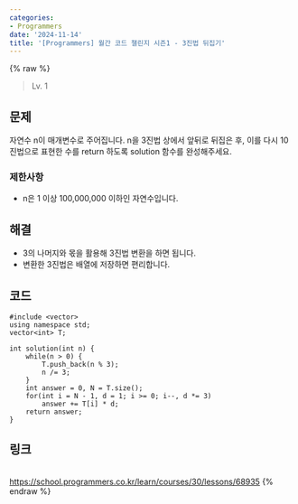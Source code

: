 ```yaml
---
categories:
- Programmers
date: '2024-11-14'
title: '[Programmers] 월간 코드 챌린지 시즌1 - 3진법 뒤집기'
---
```


{% raw %}
> Lv. 1<br>

## 문제
자연수 n이 매개변수로 주어집니다. n을 3진법 상에서 앞뒤로 뒤집은 후, 이를 다시 10진법으로 표현한 수를 return 하도록 solution 함수를 완성해주세요.

### 제한사항
-   n은 1 이상 100,000,000 이하인 자연수입니다.

## 해결
- 3의 나머지와 몫을 활용해 3진법 변환을 하면 됩니다.
- 변환한 3진법은 배열에 저장하면 편리합니다.

## 코드
```
#include <vector>
using namespace std;
vector<int> T;

int solution(int n) {
    while(n > 0) {
        T.push_back(n % 3);
        n /= 3;
    }
    int answer = 0, N = T.size();
    for(int i = N - 1, d = 1; i >= 0; i--, d *= 3)
        answer += T[i] * d;
    return answer;
}
```

## 링크
<br>https://school.programmers.co.kr/learn/courses/30/lessons/68935
{% endraw %}